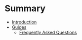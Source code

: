 # Summary

* [Introduction](README.md)
* [Guides](guides.md)
  * [Frequently Asked Questions](frequently-asked-questions.md)

